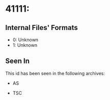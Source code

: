 # 41111: 

## Internal Files' Formats
- 0: Unknown
- 1: Unknown

## Seen In

This id has been seen in the following archives:  

- AS  

- TSC  
